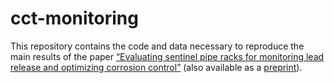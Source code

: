 
<!-- README.md is generated from README.Rmd. Please edit that file -->

# cct-monitoring

This repository contains the code and data necessary to reproduce the
main results of the paper [“Evaluating sentinel pipe racks for
monitoring lead release and optimizing corrosion
control”](https://doi.org/10.1021/acsestwater.3c00273) (also available
as a [preprint](https://doi.org/10.26434/chemrxiv-2023-h1459-v3)).
